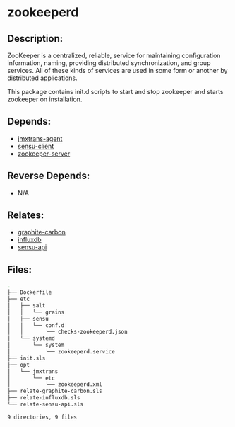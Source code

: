 # zookeeperd

## Description:

ZooKeeper is a centralized, reliable, service for maintaining configuration information, naming, providing distributed synchronization, and group services. All of these kinds of services are used in some form or another by distributed applications.

This package contains init.d scripts to start and stop zookeeper and starts zookeeper on installation.

## Depends:

  -  [jmxtrans-agent](/salt/jmxtrans-agent)
  -  [sensu-client](/salt/sensu-client)
  -  [zookeeper-server](/salt/zookeeper-server)

## Reverse Depends:

  -  N/A

## Relates:

  -  [graphite-carbon](/salt/graphite-carbon)
  -  [influxdb](/salt/influxdb)
  -  [sensu-api](/salt/sensu-api)

## Files:

```bash
.
├── Dockerfile
├── etc
│   ├── salt
│   │   └── grains
│   ├── sensu
│   │   └── conf.d
│   │       └── checks-zookeeperd.json
│   └── systemd
│       └── system
│           └── zookeeperd.service
├── init.sls
├── opt
│   └── jmxtrans
│       └── etc
│           └── zookeeperd.xml
├── relate-graphite-carbon.sls
├── relate-influxdb.sls
└── relate-sensu-api.sls

9 directories, 9 files
```

